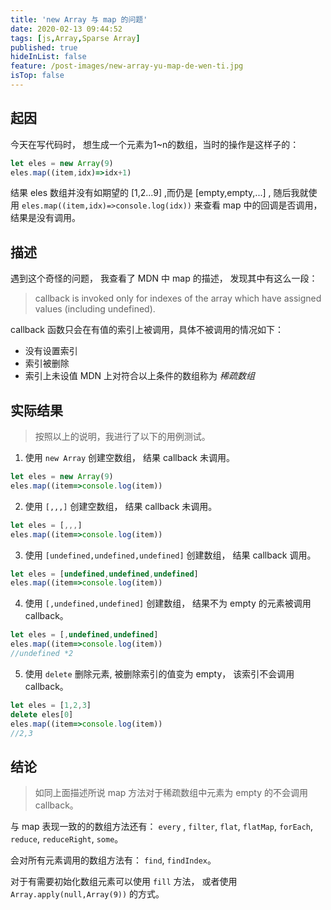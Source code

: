 ```yaml
---
title: 'new Array 与 map 的问题'
date: 2020-02-13 09:44:52
tags: [js,Array,Sparse Array]
published: true
hideInList: false
feature: /post-images/new-array-yu-map-de-wen-ti.jpg
isTop: false
---
```


## 起因
今天在写代码时， 想生成一个元素为1~n的数组，当时的操作是这样子的：
```js
let eles = new Array(9)
eles.map((item,idx)=>idx+1)
```
结果 eles 数组并没有如期望的 [1,2...9] ,而仍是 [empty,empty,...] , 随后我就使用 `eles.map((item,idx)=>console.log(idx))` 来查看 map 中的回调是否调用， 结果是没有调用。

## 描述
遇到这个奇怪的问题， 我查看了 MDN 中 map 的描述， 发现其中有这么一段：
> callback is invoked only for indexes of the array which have assigned values (including undefined).    


callback 函数只会在有值的索引上被调用，具体不被调用的情况如下：
- 没有设置索引
- 索引被删除
- 索引上未设值
MDN 上对符合以上条件的数组称为 *稀疏数组*

## 实际结果
> 按照以上的说明，我进行了以下的用例测试。

1. 使用 `new Array` 创建空数组， 结果 callback 未调用。
```js
let eles = new Array(9)
eles.map((item=>console.log(item))
```
2. 使用 `[,,,]` 创建空数组， 结果 callback 未调用。
```js
let eles = [,,,]
eles.map((item=>console.log(item))
```
3. 使用 `[undefined,undefined,undefined]` 创建数组， 结果 callback 调用。
 ```js
let eles = [undefined,undefined,undefined]
eles.map((item=>console.log(item))
```
4. 使用 `[,undefined,undefined]` 创建数组， 结果不为 empty 的元素被调用 callback。
 ```js
let eles = [,undefined,undefined]
eles.map((item=>console.log(item))
//undefined *2
```
5. 使用 `delete` 删除元素, 被删除索引的值变为 empty， 该索引不会调用 callback。
```js
let eles = [1,2,3]
delete eles[0]
eles.map((item=>console.log(item))
//2,3
```
## 结论
> 如同上面描述所说 map 方法对于稀疏数组中元素为 empty 的不会调用 callback。   

与 map 表现一致的的数组方法还有： `every` , `filter`, `flat`, `flatMap`, `forEach`, `reduce`, `reduceRight`, `some`。

会对所有元素调用的数组方法有： `find`, `findIndex`。

对于有需要初始化数组元素可以使用 `fill` 方法， 或者使用 `Array.apply(null,Array(9))` 的方式。